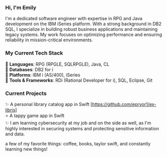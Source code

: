 ### Hi, I'm Emily 

I'm a dedicated software engineer with expertise in RPG and Java 
development on the IBM iSeries platform.
With a strong background in DB2 SQL, I specialize in building 
robust business applications and maintaining legacy systems. 
My work focuses on optimizing performance and ensuring 
reliability in mission-critical environments.

### My Current Tech Stack 

🌸 **Languages**: RPG (RPGLE, SQLRPGLE), Java, CL <br/>
🌻 **Databases**: DB2 for i <br/>
🌷 **Platforms**: IBM i (AS/400), iSeries <br/>
🌼 **Tools & Frameworks**: RDi (Rational Developer for i), SQL, Eclipse, Git <br/>

### Current Projects

✨ A personal library catalog app in Swift [https://github.com/epryor1/ex-libris] <br/>
⭐️ A tappy game app in Swift <br/>
✨ I am learning cybersecurity at my job and on the side as well, 
   as I'm highly interested in securing systems and protecting sensitive 
   information and data.<br/>

a few of my favorite things: coffee, books, taylor swift, 
 and constantly learning new things!
